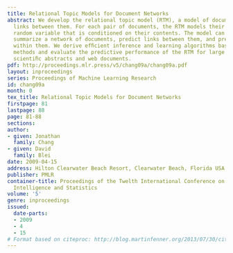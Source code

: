 ```yaml
---
title: Relational Topic Models for Document Networks
abstract: We develop the relational topic model (RTM), a model of documents and the
  links between them. For each pair of documents, the RTM models their link as a binary
  random variable that is conditioned on their contents. The model can be used to
  summarize a network of documents, predict links between them, and predict words
  within them. We derive efﬁcient inference and learning algorithms based on variational
  methods and evaluate the predictive performance of the RTM for large networks of
  scientiﬁc abstracts and web documents.
pdf: http://proceedings.mlr.press/v5/chang09a/chang09a.pdf
layout: inproceedings
series: Proceedings of Machine Learning Research
id: chang09a
month: 0
tex_title: Relational Topic Models for Document Networks
firstpage: 81
lastpage: 88
page: 81-88
sections: 
author:
- given: Jonathan
  family: Chang
- given: David
  family: Blei
date: 2009-04-15
address: Hilton Clearwater Beach Resort, Clearwater Beach, Florida USA
publisher: PMLR
container-title: Proceedings of the Twelth International Conference on Artificial
  Intelligence and Statistics
volume: '5'
genre: inproceedings
issued:
  date-parts:
  - 2009
  - 4
  - 15
# Format based on citeproc: http://blog.martinfenner.org/2013/07/30/citeproc-yaml-for-bibliographies/
---
```

